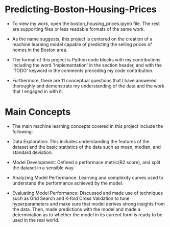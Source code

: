 # Predicting-Boston-Housing-Prices

- To view my work, open the boston_housing_prices.ipynb file. The rest are supporting files or less readable formats of the same work.

- As the name suggests, this project is centered on the creation of a machine learning model capable of predicting the selling prices of homes in the Boston area.

- The format of this project is Python code blocks with my contributions including the word 'Implementation' in the section header, and with the 'TODO' keyword in the comments preceding my code contribution. 

- Furthermore, there are 11 conceptual questions that I have answered thoroughly and demonstrate my understanding of the data and the work that I engaged in with it.

# Main Concepts
- The main machine learning concepts covered in this project include the following:

- Data Exploration: This includes understanding the features of the dataset and the basic statistics of the data such as mean, median, and standard deviation.
- Model Development: Defined a performace metric(R2 score), and split the dataset in a sensible way.
- Analyzing Model Performance: Learning and complexity curves used to understand the performance achieved by the model. 
- Evaluating Model Performance: Discussed and made use of techniques such as Grid Search and K-fold Cross Validation to tune hyperparameters and make sure that model derives strong insights from the data. Then, made predictions with the model and made a determination as to whether the model in its current form is ready to be used in the real world.
